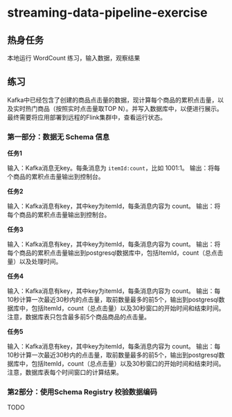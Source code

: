 # streaming-data-pipeline-exercise

## 热身任务

本地运行 WordCount 练习，输入数据，观察结果

## 练习

Kafka中已经包含了创建的商品点击量的数据，现计算每个商品的累积点击量，以及实时热门商品（按照实时点击量取TOP N）。并写入数据库中，以便进行展示。最终需要将应用部署到远程的Flink集群中，查看运行状态。


### 第一部分：数据无 Schema 信息

**任务1**

输入：Kafka消息无key。每条消息为 `itemId:count`，比如 1001:1。
输出：将每个商品的累积点击量输出到控制台。

**任务2**

输入：Kafka消息有key，其中key为itemId，每条消息内容为 count。
输出：将每个商品的累积点击量输出到控制台。

**任务3**

输入：Kafka消息有key，其中key为itemId，每条消息内容为 count。
输出：将每个商品的累积点击量输出到postgresql数据库中，包括ItemId，count（总点击量）以及处理时间。

**任务4**

输入：Kafka消息有key，其中key为itemId，每条消息内容为 count。
输出：每10秒计算一次最近30秒内的点击量，取前数量最多的前5个，输出到postgresql数据库中，包括ItemId，count（总点击量）以及30秒窗口的开始时间和结束时间。注意，数据库表只包含最多前5个商品商品的点击量。

**任务5**

输入：Kafka消息有key，其中key为itemId，每条消息内容为 count。
输出：每10秒计算一次最近30秒内的点击量，取前数量最多的前5个，输出到postgresql数据库中，包括ItemId，count（总点击量）以及30秒窗口的开始时间和结束时间。注意，数据库表每个时间窗口的计算结果。


### 第2部分：使用Schema Registry 校验数据编码

TODO
